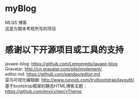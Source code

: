 # myBlog
MLQS 博客
<br>
这是为期末考核所写的项目

# 感谢以下开源项目或工具的支持
javaee-blog: https://github.com/Lemonreds/javaee-blog
<br>
Gravatar: http://cn.gravatar.com/site/implement/
<br>
editor.md: https://github.com/pandao/editor.md
<br>
菜鸟可视化编辑器: http://www.runoob.com/try/bootstrap/layoutit/
<br>
基于bootstrap框架的静态HTML博客主题：https://github.com/imvicchen/vTheme
<br>

